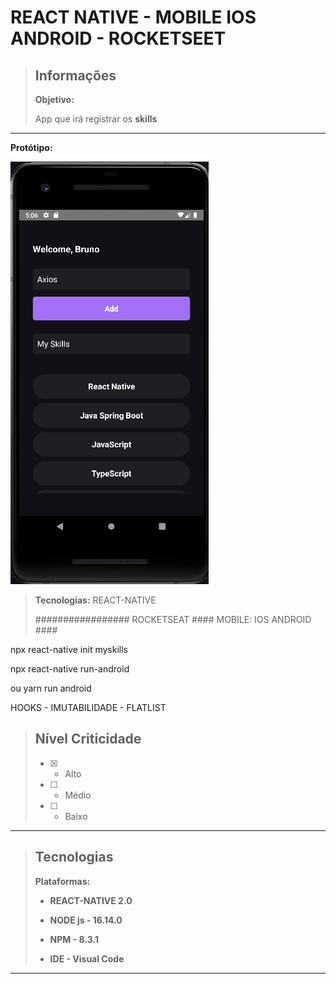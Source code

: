 # REACT NATIVE - MOBILE IOS ANDROID - ROCKETSEET

> ## Informações
>
> **Objetivo:**     
>
> App que irá registrar os **skills**

---
**Protótipo:** 

<img src="https://github.com/abruno36/MySkylls/blob/master/prototipo.png" alt="Protótipo"/>

> **Tecnologias:** REACT-NATIVE
>
>#################  ROCKETSEAT #### MOBILE: IOS ANDROID ####
>
npx react-native init myskills
>
npx react-native run-android
>
ou yarn run android
>
HOOKS - IMUTABILIDADE - FLATLIST 

>
> ## Nível Criticidade
> - [x] - Alto  
> - [ ] - Médio  
> - [ ] - Baixo  
>  
---

> ## Tecnologias
>
> **Plataformas:**  
> - **REACT-NATIVE 2.0**  
>
> - **NODE js - 16.14.0**
>
> - **NPM - 8.3.1**
>
> - **IDE - Visual Code**
>
---

